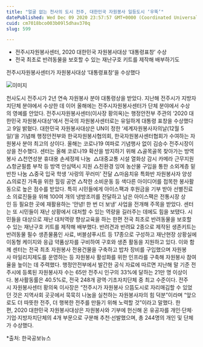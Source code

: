 ```yaml
---
title: "얼굴 없는 천사의 도시 전주, 대한민국 자원봉사 일등도시 ‘우뚝’"
datePublished: Wed Dec 09 2020 23:57:57 GMT+0000 (Coordinated Universal Time)
cuid: cm7018bco003b09l5dhav370q
slug: 599

---
```



- 전주시자원봉사센터, 2020 대한민국 자원봉사대상 ‘대통령표창’ 수상
- 전국 최초로 반려동물을 보호할 수 있는 재난구호 키트를 제작해 배부하기도

전주시자원봉사센터가 자원봉사대상 ‘대통령표창’을 수상했다

![이미지](https://cdn.hashnode.com/res/hashnode/image/upload/v1739251152837/de78c885-9a76-4849-899a-8effa6c6de36.jpeg)

천사도시 전주시가 2년 연속 자원봉사 분야 대통령상을 받았다. 지난해 전주시가 지방자치단체 분야에서 수상한 데 이어 올해에는 전주시자원봉사센터가 단체 분야에서 수상의 영예를 안았다. 전주시자원봉사센터(이사장 황의옥)는 행정안전부 주관의 ‘2020 대한민국 자원봉사대상’에서 전국의 자원봉사센터로는 유일하게 대통령 표창을 수상했다고 9일 밝혔다. 대한민국 자원봉사대상은 UN이 정한 ‘세계자원봉사자의날(12월 5일)’을 기념해 행정안전부와 한국자원봉사협의회, 한국자원봉사센터협회가 수여하는 자원봉사 분야 최고의 상이다. 올해는 코로나19 여파로 기념행사 없이 김승수 전주시장이 상을 전수했다. 센터는 올해 코로나19 확산을 방지하기 위해 △골목골목 찾아가는 방역 봉사 △천연성분 휴대용 손세정제 나눔  △대중교통 시설 열화상 감시 카메라 근무지원 △항균필름 부착 등 방역 안심택시 지원 △친환경 잉여 농산물 구입을 통한 소외계층 밑반찬 나눔 △중국 입국 학생 ‘사랑의 꾸러미’ 전달 △마음치유 특화반 자원봉사자 양성 △의료진 가족을 위한 힐링 공연 △착한 소비운동 등 색다른 아이디어를 접목한 봉사활동으로 높은 점수를 받았다. 특히 시민들에게 아이스팩과 후원금을 기부 받아 선별진료소 의료진들을 위해 100여 개의 냉방조끼를 전달하고 남은 아이스팩은 전통시장 상인 등 필요한 곳에 재활용하는 ‘안녕! 한 번 더 보냉’ 사업을 전개해 주목을 받았다. 센터는 또 시민들이 재난 상황에서 대처할 수 있는 역량을 길러주는 데에도 힘을 보탰다. 시민들을 대상으로 재난 대처역량 향상교육을 하는 한편 전국 최초로 반려동물을 보호할 수 있는 재난구호 키트를 제작해 배부했다. 반려견과 반려묘 2종으로 제작된 생존키트는 반려동물 필수 생존물품인 사료, 버블샴푸시트 등 17종으로 구성하고 재난현장 상황실에 이동형 케이지와 응급 약품상자를 구비하여 구호와 생존 활동을 지원하고 있다. 이와 함께 센터는 전국 최초 자원봉사 전용건물을 구축하고 밥차 장비를 구입했으며 자원봉사 마일리지제도를 운영하는 등 자원봉사 활성화를 위한 인프라를 구축해 자원봉사 참여율을 높이는 데 주력했다. 행정안전부에서 발간한 공식 자료에 따르면 지난해 말 기준 전주시에 등록된 자원봉사자 수는 65만 전주시 인구의 33%에 달하는 21만 명 이상이다. 봉사활동률은 40.5%로, 전국 248개 광역·기초자치단체 중 최고 수준이다. 전주시 자원봉사센터 황의옥 이사장은 “전주시가 자원봉사 으뜸도시로 자리매김할 수 있었던 것은 지역사회 곳곳에서 묵묵히 나눔을 실천하는 자원봉사자의 힘 덕분”이라며 “앞으로도 더 따뜻한 전주, 더 행복한 전주를 만들기 위해 노력할 것”이라고 말했다. 한편, 2020 대한민국 자원봉사대상은 자원봉사와 기부에 헌신해 온 유공자를 개인·단체·기업·지방자치단체의 4개 부문으로 구분해 추천·선발했으며, 총 244명의 개인 및 단체가 수상했다.

*출처: 한국공보뉴스